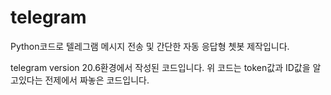 # telegram
Python코드로 텔레그램 메시지 전송 및 간단한 자동 응답형 쳇봇 제작입니다.

telegram version 20.6환경에서 작성된 코드입니다.
위 코드는 token값과 ID값을 알고있다는 전제에서 짜놓은 코드입니다.
